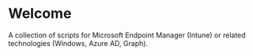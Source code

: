 # Welcome
A collection of scripts for Microsoft Endpoint Manager (Intune) or related technologies (Windows, Azure AD, Graph).
